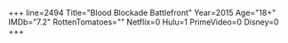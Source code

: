 +++
line=2494
Title="Blood Blockade Battlefront"
Year=2015
Age="18+"
IMDb="7.2"
RottenTomatoes=""
Netflix=0
Hulu=1
PrimeVideo=0
Disney=0
+++

